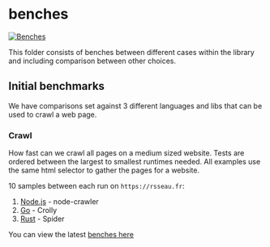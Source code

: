 # benches

[![Benches](https://github.com/madeindjs/spider/actions/workflows/bench.yml/badge.svg)](https://github.com/madeindjs/spider/actions/workflows/bench.yml)

This folder consists of benches between different cases within the library and including comparison between other choices.

## Initial benchmarks

We have comparisons set against 3 different languages and libs that can be used to crawl a web page.

### Crawl

How fast can we crawl all pages on a medium sized website. Tests are ordered between the largest to smallest runtimes needed. All examples use the same html selector to gather the pages for a website.

10 samples between each run on `https://rsseau.fr`:

1. [Node.js](./node_crawler.rs) - node-crawler
1. [Go](./go_crolly.rs) - Crolly
1. [Rust](./crawl.rs) - Spider

You can view the latest [benches here](./BENCHMARKS.md)
